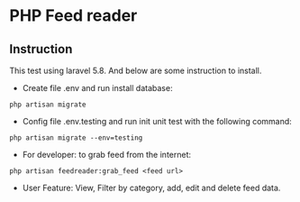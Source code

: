 # PHP Feed reader

## Instruction
This test using laravel 5.8. And below are some instruction to install.
- Create file .env and run install database:
```text
php artisan migrate
```
- Config file .env.testing and run init unit test with the following command:
```text
php artisan migrate --env=testing
```
- For developer: to grab feed from the internet:
```text
php artisan feedreader:grab_feed <feed url>
```
- User Feature: View, Filter by category, add, edit and delete feed data.  
